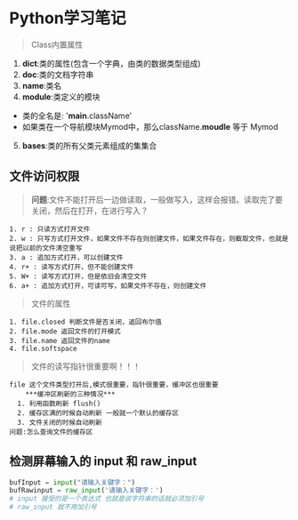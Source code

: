 # Python学习笔记
>Class内置属性
1. __dict__:类的属性(包含一个字典，由类的数据类型组成)
2. __doc__:类的文档字符串
3. __name__:类名
4. __module__:类定义的模块
  - 类的全名是: '__main__.className'
  - 如果类在一个导航模块Mymod中，那么className.__moudle__ 等于 Mymod
5. __bases__:类的所有父类元素组成的集集合


## 文件访问权限
> **问题**:文件不能打开后一边做读取，一般做写入，这样会报错。读取完了要关闭，然后在打开，在进行写入？

    1. r : 只读方式打开文件
    2. w : 只写方式打开文件，如果文件不存在则创建文件，如果文件存在，则截取文件，也就是说把以前的文件清空重写
    3. a : 追加方式打开，可以创建文件
    4. r+ : 读写方式打开，但不能创建文件
    5. W+ : 读写方式打开，但是依旧会清空文件
    6. a+ : 追加方式打开，可读可写，如果文件不存在，则创建文件

>文件的属性

    1. file.closed 判断文件是否关闭，返回布尔值
    2. file.mode 返回文件的打开模式
    3. file.name 返回文件的name
    4. file.softspace

>文件的读写指针很重要啊！！！

    file 这个文件类型打开后,模式很重要，指针很重要，缓冲区也很重要
        ***缓冲区刷新的三种情况***
      1. 利用函数刷新 flush()
      2. 缓存区满的时候自动刷新 一般就一个默认的缓存区
      3. 文件关闭的时候自动刷新
    问题:怎么查询文件的缓存区


## 检测屏幕输入的 input 和 raw_input
```Python
bufInput = input("请输入关键字：")
bufRawinput = raw_input('请输入关键字：')
# input 接受的是一个表达式 也就是说字符串的话就必须加引号
# raw_input 就不用加引号
```
